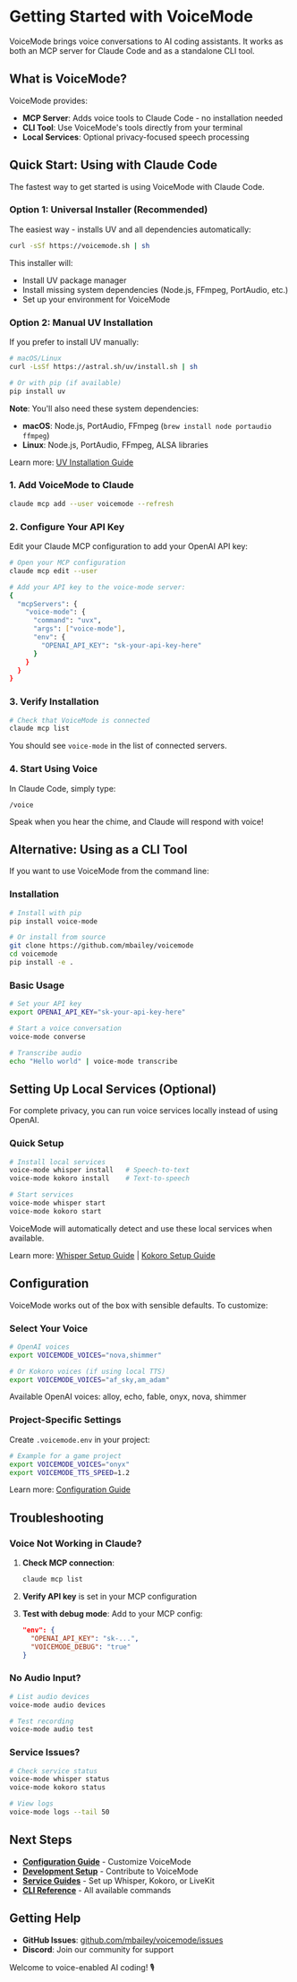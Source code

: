 # Getting Started with VoiceMode

VoiceMode brings voice conversations to AI coding assistants. It works as both an MCP server for Claude Code and as a standalone CLI tool.

## What is VoiceMode?

VoiceMode provides:
- **MCP Server**: Adds voice tools to Claude Code - no installation needed
- **CLI Tool**: Use VoiceMode's tools directly from your terminal
- **Local Services**: Optional privacy-focused speech processing

## Quick Start: Using with Claude Code

The fastest way to get started is using VoiceMode with Claude Code.

### Option 1: Universal Installer (Recommended)

The easiest way - installs UV and all dependencies automatically:

```bash
curl -sSf https://voicemode.sh | sh
```

This installer will:
- Install UV package manager
- Install missing system dependencies (Node.js, FFmpeg, PortAudio, etc.)
- Set up your environment for VoiceMode

### Option 2: Manual UV Installation

If you prefer to install UV manually:

```bash
# macOS/Linux
curl -LsSf https://astral.sh/uv/install.sh | sh

# Or with pip (if available)
pip install uv
```

**Note**: You'll also need these system dependencies:
- **macOS**: Node.js, PortAudio, FFmpeg (`brew install node portaudio ffmpeg`)
- **Linux**: Node.js, PortAudio, FFmpeg, ALSA libraries

Learn more: [UV Installation Guide](https://docs.astral.sh/uv/getting-started/installation/)

### 1. Add VoiceMode to Claude

```bash
claude mcp add --user voicemode --refresh
```

### 2. Configure Your API Key

Edit your Claude MCP configuration to add your OpenAI API key:

```bash
# Open your MCP configuration
claude mcp edit --user

# Add your API key to the voice-mode server:
{
  "mcpServers": {
    "voice-mode": {
      "command": "uvx",
      "args": ["voice-mode"],
      "env": {
        "OPENAI_API_KEY": "sk-your-api-key-here"
      }
    }
  }
}
```

### 3. Verify Installation

```bash
# Check that VoiceMode is connected
claude mcp list
```

You should see `voice-mode` in the list of connected servers.

### 4. Start Using Voice

In Claude Code, simply type:
```
/voice
```

Speak when you hear the chime, and Claude will respond with voice!

## Alternative: Using as a CLI Tool

If you want to use VoiceMode from the command line:

### Installation

```bash
# Install with pip
pip install voice-mode

# Or install from source
git clone https://github.com/mbailey/voicemode
cd voicemode
pip install -e .
```

### Basic Usage

```bash
# Set your API key
export OPENAI_API_KEY="sk-your-api-key-here"

# Start a voice conversation
voice-mode converse

# Transcribe audio
echo "Hello world" | voice-mode transcribe
```

## Setting Up Local Services (Optional)

For complete privacy, you can run voice services locally instead of using OpenAI.

### Quick Setup

```bash
# Install local services
voice-mode whisper install   # Speech-to-text
voice-mode kokoro install    # Text-to-speech

# Start services
voice-mode whisper start
voice-mode kokoro start
```

VoiceMode will automatically detect and use these local services when available.

Learn more: [Whisper Setup Guide](../guides/whisper-setup.md) | [Kokoro Setup Guide](../guides/kokoro-setup.md)

## Configuration

VoiceMode works out of the box with sensible defaults. To customize:

### Select Your Voice

```bash
# OpenAI voices
export VOICEMODE_VOICES="nova,shimmer"

# Or Kokoro voices (if using local TTS)
export VOICEMODE_VOICES="af_sky,am_adam"
```

Available OpenAI voices: alloy, echo, fable, onyx, nova, shimmer

### Project-Specific Settings

Create `.voicemode.env` in your project:

```bash
# Example for a game project
export VOICEMODE_VOICES="onyx"
export VOICEMODE_TTS_SPEED=1.2
```

Learn more: [Configuration Guide](../guides/configuration.md)

## Troubleshooting

### Voice Not Working in Claude?

1. **Check MCP connection**:
   ```bash
   claude mcp list
   ```
   
2. **Verify API key** is set in your MCP configuration

3. **Test with debug mode**:
   Add to your MCP config:
   ```json
   "env": {
     "OPENAI_API_KEY": "sk-...",
     "VOICEMODE_DEBUG": "true"
   }
   ```

### No Audio Input?

```bash
# List audio devices
voice-mode audio devices

# Test recording
voice-mode audio test
```

### Service Issues?

```bash
# Check service status
voice-mode whisper status
voice-mode kokoro status

# View logs
voice-mode logs --tail 50
```

## Next Steps

- **[Configuration Guide](../guides/configuration.md)** - Customize VoiceMode
- **[Development Setup](development-setup.md)** - Contribute to VoiceMode
- **[Service Guides](../guides/)** - Set up Whisper, Kokoro, or LiveKit
- **[CLI Reference](../reference/cli.md)** - All available commands

## Getting Help

- **GitHub Issues**: [github.com/mbailey/voicemode/issues](https://github.com/mbailey/voicemode/issues)
- **Discord**: Join our community for support

Welcome to voice-enabled AI coding! 🎙️
